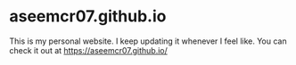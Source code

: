 # aseemcr07.github.io
This is my personal website.
I keep updating it whenever I feel like.
You can check it out at https://aseemcr07.github.io/
